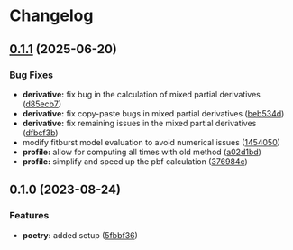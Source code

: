 # Changelog

## [0.1.1](https://github.com/CHIMEFRB/fitburst/compare/v0.1.0...v0.1.1) (2025-06-20)


### Bug Fixes

* **derivative:** fix bug in the calculation of mixed partial derivatives ([d85ecb7](https://github.com/CHIMEFRB/fitburst/commit/d85ecb75d49210e93ac2589cf9475c6da048a3cc))
* **derivative:** fix copy-paste bugs in mixed partial derivatives ([beb534d](https://github.com/CHIMEFRB/fitburst/commit/beb534df19ec00f535610aeb816681d30123ac19))
* **derivative:** fix remaining issues in the mixed partial derivatives ([dfbcf3b](https://github.com/CHIMEFRB/fitburst/commit/dfbcf3b6d0499eb1288d1fa28db062f5fb662261))
* modify fitburst model evaluation to avoid numerical issues ([1454050](https://github.com/CHIMEFRB/fitburst/commit/145405058cfc5056dfc8f9aa790f171bfc76cb15))
* **profile:** allow for computing all times with old method ([a02d1bd](https://github.com/CHIMEFRB/fitburst/commit/a02d1bd984739489a65b10bbdc8be7335145d82e))
* **profile:** simplify and speed up the pbf calculation ([376984c](https://github.com/CHIMEFRB/fitburst/commit/376984c43b9bc48c33c3eb2c6dbd0786cfa206ec))

## 0.1.0 (2023-08-24)


### Features

* **poetry:** added setup ([5fbbf36](https://github.com/CHIMEFRB/fitburst/commit/5fbbf3630faf9c810fcff3b8ac2e6a77d9ee3e7f))
